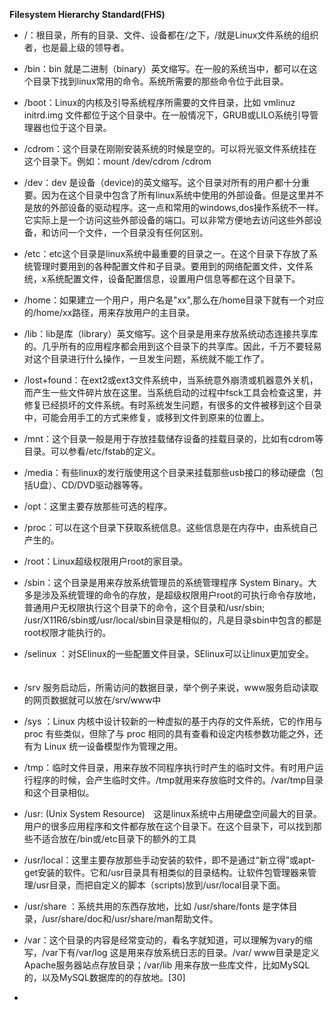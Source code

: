 **Filesystem Hierarchy Standard(FHS)**

- /：根目录，所有的目录、文件、设备都在/之下，/就是Linux文件系统的组织者，也是最上级的领导者。 　　

- /bin：bin 就是二进制（binary）英文缩写。在一般的系统当中，都可以在这个目录下找到linux常用的命令。系统所需要的那些命令位于此目录。 　　

- /boot：Linux的内核及引导系统程序所需要的文件目录，比如 vmlinuz initrd.img 文件都位于这个目录中。在一般情况下，GRUB或LILO系统引导管理器也位于这个目录。 　　

- /cdrom：这个目录在刚刚安装系统的时候是空的。可以将光驱文件系统挂在这个目录下。例如：mount /dev/cdrom /cdrom 　　

- /dev：dev 是设备（device)的英文缩写。这个目录对所有的用户都十分重要。因为在这个目录中包含了所有linux系统中使用的外部设备。但是这里并不是放的外部设备的驱动程序。这一点和常用的windows,dos操作系统不一样。它实际上是一个访问这些外部设备的端口。可以非常方便地去访问这些外部设备，和访问一个文件，一个目录没有任何区别。 　　

- /etc：etc这个目录是linux系统中最重要的目录之一。在这个目录下存放了系统管理时要用到的各种配置文件和子目录。要用到的网络配置文件，文件系统，x系统配置文件，设备配置信息，设置用户信息等都在这个目录下。 　　

- /home：如果建立一个用户，用户名是"xx",那么在/home目录下就有一个对应的/home/xx路径，用来存放用户的主目录。 　　

- /lib：lib是库（library）英文缩写。这个目录是用来存放系统动态连接共享库的。几乎所有的应用程序都会用到这个目录下的共享库。因此，千万不要轻易对这个目录进行什么操作，一旦发生问题，系统就不能工作了。 　　

- /lost+found：在ext2或ext3文件系统中，当系统意外崩溃或机器意外关机，而产生一些文件碎片放在这里。当系统启动的过程中fsck工具会检查这里，并修复已经损坏的文件系统。有时系统发生问题，有很多的文件被移到这个目录中，可能会用手工的方式来修复，或移到文件到原来的位置上。 　　

- /mnt：这个目录一般是用于存放挂载储存设备的挂载目录的，比如有cdrom等目录。可以参看/etc/fstab的定义。 　　

- /media：有些linux的发行版使用这个目录来挂载那些usb接口的移动硬盘（包括U盘）、CD/DVD驱动器等等。 　　

- /opt：这里主要存放那些可选的程序。 　　

- /proc：可以在这个目录下获取系统信息。这些信息是在内存中，由系统自己产生的。 　　

- /root：Linux超级权限用户root的家目录。 　　

- /sbin：这个目录是用来存放系统管理员的系统管理程序 System Binary。大多是涉及系统管理的命令的存放，是超级权限用户root的可执行命令存放地，普通用户无权限执行这个目录下的命令，这个目录和/usr/sbin; /usr/X11R6/sbin或/usr/local/sbin目录是相似的，凡是目录sbin中包含的都是root权限才能执行的。 　　

- /selinux ：对SElinux的一些配置文件目录，SElinux可以让linux更加安全。 　　

- /srv 服务启动后，所需访问的数据目录，举个例子来说，www服务启动读取的网页数据就可以放在/srv/www中 　　

- /sys ：Linux 内核中设计较新的一种虚拟的基于内存的文件系统，它的作用与 proc 有些类似，但除了与 proc 相同的具有查看和设定内核参数功能之外，还有为 Linux 统一设备模型作为管理之用。 　　

- /tmp：临时文件目录，用来存放不同程序执行时产生的临时文件。有时用户运行程序的时候，会产生临时文件。/tmp就用来存放临时文件的。/var/tmp目录和这个目录相似。 　　

- /usr: (Unix System Resource)　这是linux系统中占用硬盘空间最大的目录。用户的很多应用程序和文件都存放在这个目录下。在这个目录下，可以找到那些不适合放在/bin或/etc目录下的额外的工具 　　

- /usr/local：这里主要存放那些手动安装的软件，即不是通过“新立得”或apt-get安装的软件。它和/usr目录具有相类似的目录结构。让软件包管理器来管理/usr目录，而把自定义的脚本（scripts)放到/usr/local目录下面。 　　

- /usr/share ：系统共用的东西存放地，比如 /usr/share/fonts 是字体目录，/usr/share/doc和/usr/share/man帮助文件。 　　

- /var：这个目录的内容是经常变动的，看名字就知道，可以理解为vary的缩写，/var下有/var/log 这是用来存放系统日志的目录。/var/ www目录是定义Apache服务器站点存放目录；/var/lib 用来存放一些库文件，比如MySQL的，以及MySQL数据库的的存放地。[30]

-  


